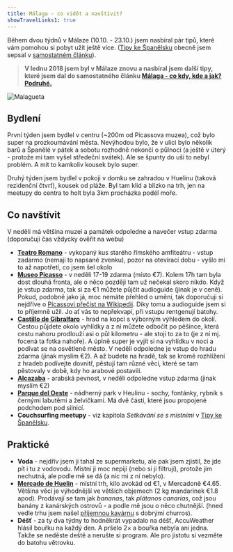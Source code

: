 ```yaml
---
title: Málaga - co vidět a navštívit?
showTravelLinks1: true
---
```


Během dvou týdnů v Málaze (10.10. - 23.10.) jsem nasbíral pár tipů, které vám pomohou si pobyt užít ještě více. ([Tipy ke Španělsku](/spanelsko/) obecně jsem sepsal v [samostatném článku](/spanelsko/)).

> **V lednu 2018 jsem byl v Málaze znovu a nasbíral jsem další tipy, které jsem dal do samostatného článku [Málaga - co kdy, kde a jak? Podruhé.](/malaga-podruhe/)**

![Malagueta](/data/2016/2016-10-24-malaga/malaga-arena.jpg)

## Bydlení
První týden jsem bydlel v centru (~200m od Picassova muzea), což bylo super na prozkoumávání města. Nevýhodou bylo, že v ulici bylo několik barů a Španělé v pátek a sobotu rozhodně nekončí o půlnoci (a ještě v úterý - protože mi tam vyšel středeční svátek). Ale se špunty do uší to nebyl problém. A mít to kamkoliv kousek bylo super.
 
Druhý týden jsem bydlel v pokoji v domku se zahradou v Huelinu (taková rezidenční čtvrť), kousek od pláže. Byl tam klid a blízko na trh, jen na meetupy do centra to holt byla 3km procházka podél moře.

## Co navštívit
 
V neděli má většina muzeí a památek odpoledne a navečer vstup zdarma (doporučuji čas vždycky ověřit na webu)
  
 - **[Teatro Romano](https://goo.gl/maps/z5nAZGmjMDA2)** - vykopaný kus starého římského amfiteátru - vstup zadarmo (nemají to napsané zvenku), pozor na otevírací dobu - vyšlo mi to až napotřetí, co jsem šel okolo
 - **[Museo Picasso](https://goo.gl/maps/6CYv5DY7h7P2)** - v neděli 17-19 zdarma (místo €7). Kolem 17h tam byla dost dlouhá fronta, ale o něco později tam už nečekal skoro nikdo. Když je vstup zdarma, tak si za €1 můžete půjčit audioguide (jinak je v ceně). Pokud, podobně jako já, moc nemáte přehled o umění, tak doporučuji si nejdříve o [Picassovi přečíst na Wikipedii](https://en.wikipedia.org/wiki/Pablo_Picasso). Diky tomu a audioguide jsem si to příjemně užil. Jo ať vás to nepřekvapí, při vstupu rentgenují batohy.
 - **[Castillo de Gibralfaro](https://goo.gl/maps/gfiTqxizj6z)** - hrad na kopci s výborným výhledem do okolí. Cestou půjdete okolo vyhlídky a z ní můžete odbočit po pěšince, která cestu nahoru prodlouží asi o půl kilometru - ale stojí to za to (je z ní mj. focená ta fotka nahoře). A úplně super je vyjít si na vyhlídku v noci a podívat se na osvětlené město. V neděli odpoledne je vstup do hradu zdarma (jinak myslím €2). A až budete na hradě, tak se kromě rozhlížení z hradeb podívejte dovnitř, pěstují tam různé věci, které se tam pěstovaly v době, kdy ho arabové postavili.
 - **[Alcazaba](https://goo.gl/maps/BdMLhvWUJhu)** - arabská pevnost, v neděli odpoledne vstup zdarma (jinak myslím €2)
 - **[Parque del Oeste](https://goo.gl/maps/E8i3m96vGZy)** - nádherný park v Heulinu - sochy, fontánky, rybník s černými labutěmi a želvičkami. Má dvě části, které jsou propojené podchodem pod silnicí.
 - **Couchsurfing meetupy** - viz kapitola *Setkávání se s místními* v [Tipy ke Španělsku](/spanelsko/).
 
 
## Praktické
 
- **Voda**  - nejdřív jsem ji tahal ze supermarketu, ale pak jsem zjistil, že jde pít i tu z vodovodu. Místní ji moc nepijí (nebo si ji filtrují), protože jim nechutná, ale podle mě se dá (a nic mi z ní nebylo).
- **[Mercado de Huelin](https://goo.gl/maps/ex2GqgJn8gG2)** - místní trh, kilo avokád od €1, v Mercadoně €4.65. Většina věcí je výhodnější ve větších objemech (2 kg mandarinek €1.8 apod). Prodávají se tam jak *bananas*, tak *plátanos canarias*, což jsou banány z kanárských ostrovů - a podle mě jsou o něco chutnější. (hned vedle trhu jsem našel [příjemnou kavárnu](https://goo.gl/maps/1ve9aJyrAgN2) s dobrými churros).
- **Déšť** - za ty dva týdny to hodněkrát vypadalo na déšť, AccuWeather hlásil bouřku na každý den. A pršelo 2× a bouřka nebyla ani jedna. Takže se neděste deště a nerušte si program. Ale pro jistotu si vezměte do batohu větrovku.
